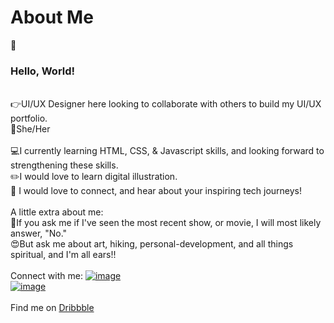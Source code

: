 # About Me
:wave:<h3>Hello, World!</h3>

<br>:point_right:UI/UX Designer here looking to collaborate with others to build my UI/UX portfolio.
<br>:raising_hand:She/Her
<br>
<br>:computer:I currently learning HTML, CSS, & Javascript skills, and looking forward to strengthening these skills.
<br>:pencil2:I would love to learn digital illustration.
<br>:yellow_heart: I would love to connect, and hear about your inspiring tech journeys!
<br>
<br>A little extra about me:
<br>:no_entry_sign:If you ask me if I've seen the most recent show, or movie, I will most likely answer, "No."
<br>:heart_eyes:But ask me about art, hiking, personal-development, and all things spiritual, and I'm all ears!!
<br>
<br>Connect with me: <a href="https://www.linkedin.com/in/shirley-vang/" target="_blank">![image](https://user-images.githubusercontent.com/96396500/167523694-0951bd78-fc6d-477d-bb7f-79ca973577c4.png)</a>
<br><a href="https://www.instagram.com/shirleyudesign/" target="_blank">![image](https://user-images.githubusercontent.com/96396500/167523667-fdc43241-4591-4c70-9f25-c053a8df459a.png)</a>
<br>
<br>Find me on <a href="https://dribbble.com/shirleyvang" target="_blank">Dribbble</a>
